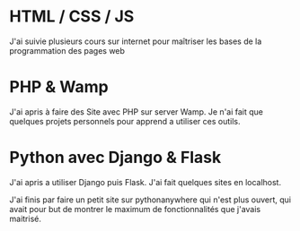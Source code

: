 # HTML / CSS / JS

J'ai suivie plusieurs cours sur internet pour maîtriser les bases de la programmation des pages web

# PHP & Wamp #

J'ai apris à faire des Site avec PHP sur server Wamp. Je n'ai fait que quelques projets personnels pour  apprend a utiliser ces outils.

# Python avec Django & Flask #

J'ai apris a utiliser Django puis Flask. J'ai fait quelques sites en localhost.

J'ai finis par faire un petit site sur pythonanywhere qui n'est plus ouvert, qui avait pour but de montrer le maximum de fonctionnalités que j'avais maitrisé.
